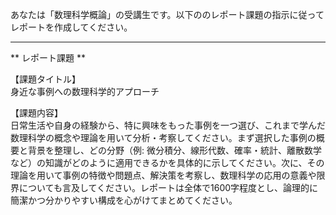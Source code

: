 あなたは「数理科学概論」の受講生です。以下ののレポート課題の指示に従ってレポートを作成してください。

---------------------------------------
** レポート課題 **

【課題タイトル】  
身近な事例への数理科学的アプローチ

【課題内容】  
日常生活や自身の経験から、特に興味をもった事例を一つ選び、これまで学んだ数理科学の概念や理論を用いて分析・考察してください。まず選択した事例の概要と背景を整理し、どの分野（例: 微分積分、線形代数、確率・統計、離散数学など）の知識がどのように適用できるかを具体的に示してください。次に、その理論を用いて事例の特徴や問題点、解決策を考察し、数理科学の応用の意義や限界についても言及してください。レポートは全体で1600字程度とし、論理的に簡潔かつ分かりやすい構成を心がけてまとめてください。